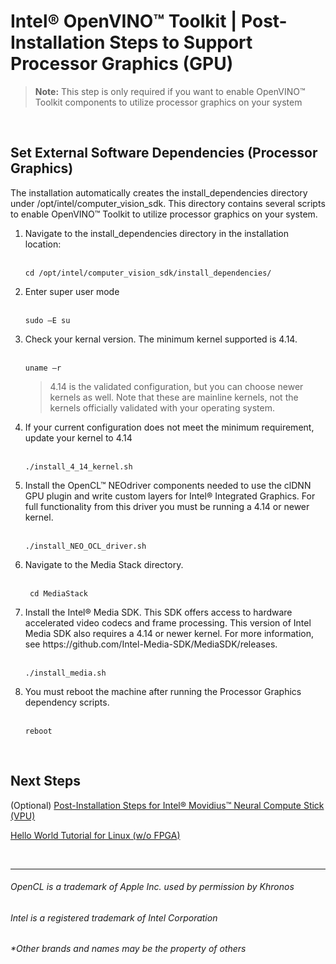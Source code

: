 

# Intel® OpenVINO™ Toolkit | Post-Installation Steps to Support Processor Graphics (GPU)

> **Note:**  This step is only required if you want to enable OpenVINO™ Toolkit components to utilize processor graphics on your system

<br>

## Set External Software Dependencies (Processor Graphics)

The installation automatically creates the install_dependencies directory under /opt/intel/computer_vision_sdk. This directory contains several scripts to enable OpenVINO™ Toolkit to utilize processor graphics on your system.

<ol>
  
  <li> Navigate to the install_dependencies directory in the installation location:</li><br>

    cd /opt/intel/computer_vision_sdk/install_dependencies/

  <li> Enter super user mode</li><br>
  
    sudo –E su
    
  <li> Check your kernal version. The minimum kernel supported is 4.14.</li><br>
  
    uname –r
  
> 4.14 is the validated configuration, but you can choose newer kernels as well. Note that these are mainline kernels, not the kernels officially validated with your operating system.

  <li> If your current configuration does not meet the minimum requirement, update your kernel to 4.14</li><br>

    ./install_4_14_kernel.sh

<li> Install the OpenCL™ NEOdriver components needed to use the clDNN GPU plugin and write custom layers for Intel® Integrated Graphics. For full functionality from this driver you must be running a 4.14 or newer kernel.</li><br>

    ./install_NEO_OCL_driver.sh

<li> Navigate to the Media Stack directory.</li><br>
    
     cd MediaStack

<li> Install the Intel® Media SDK. This SDK offers access to hardware accelerated video codecs and frame processing. This version of Intel Media SDK also requires a 4.14 or newer kernel. For more information, see https://github.com/Intel-Media-SDK/MediaSDK/releases.
</li><br>

    ./install_media.sh

<li> You must reboot the machine after running the Processor Graphics dependency scripts.</li><br>

    reboot

</ol>

<br>

## Next Steps

(Optional) [Post-Installation Steps for Intel® Movidius™ Neural Compute Stick (VPU)](https://github.com/hunnel/openVINO_install_guide_linux_without_FPGA/blob/master/install_USB_rules_linux.md)

[Hello World Tutorial for Linux (w/o FPGA)](https://github.com/hunnel/openVINO_install_guide_linux_without_FPGA/blob/master/hello_world_tutorial_linux.md)

<br>


***

###### OpenCL is a trademark of Apple Inc. used by permission by Khronos   
###### Intel is a registered trademark of Intel Corporation
###### &ast;Other brands and names may be the property of others
